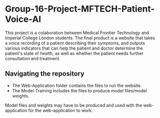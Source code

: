 # Group-16-Project-MFTECH-Patient-Voice-AI
This project is a colaboration between Medical Frontier Technology and Imperial College London students. The final product is a website that takes a voice recording of a patient describing their symptoms, and outputs various indicators that can help the patient and doctor determine the patient's state of health, as well as whether the patient needs further consultation and treatment.
## Navigating the repository
- The Web-Application folder contains the files to run the website.
- The Model-Training includes the files to produce model files/model weights.

Model files and weights may have to be produced and used with the web-application for the web-application to work.
